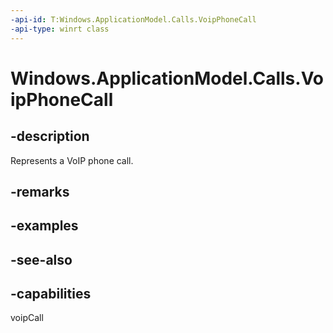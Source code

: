 ```yaml
---
-api-id: T:Windows.ApplicationModel.Calls.VoipPhoneCall
-api-type: winrt class
---
```


<!-- Class syntax.
public class VoipPhoneCall : Windows.ApplicationModel.Calls.IVoipPhoneCall
-->

# Windows.ApplicationModel.Calls.VoipPhoneCall

## -description
Represents a VoIP phone call.

## -remarks

## -examples

## -see-also


## -capabilities
voipCall
